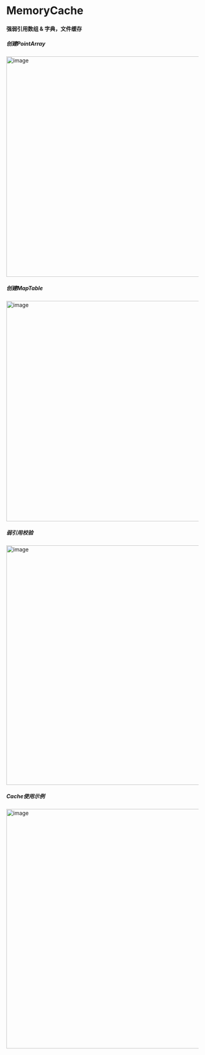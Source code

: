 # MemoryCache

#### 强弱引用数组 & 字典，文件缓存

##### 创建PointArray
<img width="577" alt="image" src="https://user-images.githubusercontent.com/13111933/155184700-003b0225-b354-4872-9599-df14b977a29c.png">

##### 创建MapTable
<img width="577" alt="image" src="https://user-images.githubusercontent.com/13111933/155184770-c50bde1a-a51e-4378-8e56-045058376373.png">

##### 弱引用校验
<img width="627" alt="image" src="https://user-images.githubusercontent.com/13111933/155185766-d926907a-f8af-4ff8-93b0-0d32b038b553.png">

##### Cache使用示例
<img width="627" alt="image" src="https://user-images.githubusercontent.com/13111933/155185345-372e1b6e-bce7-4e27-b714-f5c05c22fc3f.png">
